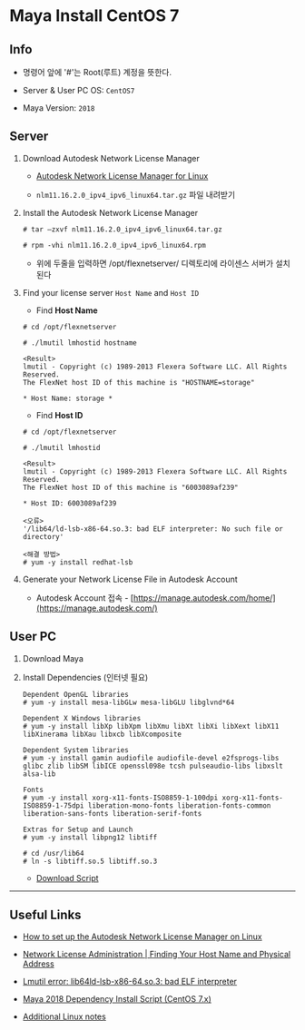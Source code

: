 # Maya Install CentOS 7

## Info

- 명령어 앞에 '#'는 Root(루트) 계정을 뜻한다.

- Server & User PC OS: ```CentOS7```

- Maya Version: ```2018```

## Server

1. Download Autodesk Network License Manager

    - [Autodesk Network License Manager for Linux](https://knowledge.autodesk.com/search-result/caas/downloads/content/autodesk-network-license-manager-for-linux.html)
    
    - ```nlm11.16.2.0_ipv4_ipv6_linux64.tar.gz``` 파일 내려받기


1. Install the Autodesk Network License Manager

    ```
    # tar –zxvf nlm11.16.2.0_ipv4_ipv6_linux64.tar.gz

    # rpm -vhi nlm11.16.2.0_ipv4_ipv6_linux64.rpm
    ```

    - 위에 두줄을 입력하면 /opt/flexnetserver/ 디렉토리에 라이센스 서버가 설치된다

1. Find your license server ```Host Name``` and ```Host ID``` 
    
    - Find **Host Name**
    ```
    # cd /opt/flexnetserver
    
    # ./lmutil lmhostid hostname 
    
    <Result>
    lmutil - Copyright (c) 1989-2013 Flexera Software LLC. All Rights Reserved.
    The FlexNet host ID of this machine is "HOSTNAME=storage"
    
    * Host Name: storage *
    ```
    
    
    - Find **Host ID**
    ```
    # cd /opt/flexnetserver
    
    # ./lmutil lmhostid
    
    <Result>
    lmutil - Copyright (c) 1989-2013 Flexera Software LLC. All Rights Reserved.
    The FlexNet host ID of this machine is "6003089af239"
    
    * Host ID: 6003089af239
    ```
    
    ```
    <오류>
    '/lib64/ld-lsb-x86-64.so.3: bad ELF interpreter: No such file or directory'
    
    <해결 방법>
    # yum -y install redhat-lsb
    ```
1. Generate your Network License File in Autodesk Account

    - Autodesk Account 접속 - [https://manage.autodesk.com/home/](https://manage.autodesk.com/)

## User PC

1. Download Maya

1. Install Dependencies (인터넷 필요)
    
    ```
    Dependent OpenGL libraries
    # yum -y install mesa-libGLw mesa-libGLU libglvnd*64

    Dependent X Windows libraries
    # yum -y install libXp libXpm libXmu libXt libXi libXext libX11 libXinerama libXau libxcb libXcomposite

    Dependent System libraries
    # yum -y install gamin audiofile audiofile-devel e2fsprogs-libs glibc zlib libSM libICE openssl098e tcsh pulseaudio-libs libxslt alsa-lib

    Fonts
    # yum -y install xorg-x11-fonts-ISO8859-1-100dpi xorg-x11-fonts-ISO8859-1-75dpi liberation-mono-fonts liberation-fonts-common liberation-sans-fonts liberation-serif-fonts

    Extras for Setup and Launch
    # yum -y install libpng12 libtiff

    # cd /usr/lib64
    # ln -s libtiff.so.5 libtiff.so.3
    ```
    - [Download Script](https://gitlab.com/snippets/1690538)




---

## Useful Links

- [How to set up the Autodesk Network License Manager on Linux](https://knowledge.autodesk.com/support/maya/troubleshooting/caas/sfdcarticles/sfdcarticles/How-to-set-up-a-Network-License-Server-Manager-on-Linux.html)

- [Network License Administration | Finding Your Host Name and Physical Address](https://knowledge.autodesk.com/customer-service/network-license-administration/get-ready-network-license/getting-network-license-file/finding-your-host-name-and-id)

- [Lmutil error: lib64ld-lsb-x86-64.so.3: bad ELF interpreter](https://knowledge.autodesk.com/support/maya/learn-explore/caas/sfdcarticles/sfdcarticles/Lmutil-error-lib64ld-lsb-x86-64-so-3-bad-ELF-interpreter.html)

- [Maya 2018 Dependency Install Script (CentOS 7.x)](https://gitlab.com/snippets/1690538)

- [Additional Linux notes](https://knowledge.autodesk.com/support/maya/troubleshooting/caas/CloudHelp/cloudhelp/2018/ENU/Installation-Maya/files/GUID-D2B5433C-E0D2-421B-9BD8-24FED217FD7F-htm.html)
